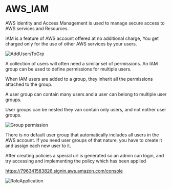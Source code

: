 # AWS_IAM

AWS identity and Access Management is used to manage secure access to AWS services and Resources. 

IAM is a feature of AWS account offered at no additional charge, You get charged only for the use of other AWS services by your users.

![AddUsersToGrp](https://github.com/Benn1440/AWS_IAM/assets/67696393/fb5ac169-b641-4e49-a6c8-2106634ae24f)

A collection of users will often need a similar set of permissions. An IAM group can be used to define permissions for multiple users.

When IAM users are added to a group, they inherit all the permissions attached to the group.

A user group can contain many users and a user can belong to multiple user groups.

User groups can be nested they van contain only users, and not nother user groups.

![Group permission](https://github.com/Benn1440/AWS_IAM/assets/67696393/c71a31f4-2f74-45f9-ae98-c61266b26b10)

There is no default user group that automatically includes all users in the AWS account. If you need user groups of that nature, you have to create it and assign each new user to it.

After creating policies a special url is generated so an admin can login, and try accessing and implementing  the policy which has been applied 

https://796341583826.signin.aws.amazon.com/console 

![RoleApplication](https://github.com/Benn1440/AWS_IAM/assets/67696393/c15b1d18-aa75-4560-b55c-200bfe1e5c37)






